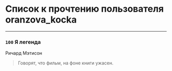 # Список к прочтению пользователя oranzova_kocka
---

### `100` Я легенда
Ричард Мэтисон
> Говорят, что фильм, на фоне книги ужасен.

